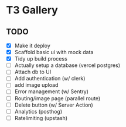 # T3 Gallery

## TODO
- [x] Make it deploy
- [x] Scaffold basic ui with mock data
- [x] Tidy up build process
- [ ] Actually setup a database (vercel postgres)
- [ ] Attach db to UI
- [ ] Add authentication (w/ clerk)
- [ ] add image upload
- [ ] Error management (w/ Sentry)
- [ ] Routing/image page (parallel route)
- [ ] Delete button (w/ Server Action)
- [ ] Analytics (posthog)
- [ ] Ratelimiting (upstash)